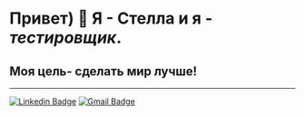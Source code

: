 
# Привет) 👋 Я - Стелла и я - *тестировщик*.
## Моя цель- сделать мир лучше!
---  
[![Linkedin Badge](https://img.shields.io/badge/LinkedIn-0A66C2?style=flat&logo=linkedin&logoColor=white)](https://www.linkedin.com/in/stela-gaman-b876aa327/)
[![Gmail Badge](https://img.shields.io/badge/-stelagaman08-c14438?style=flat&logo=Gmail&logoColor=white&link=mailto:stelagaman08@gmail.com)](mailto:stelagaman08@gmail.com)


